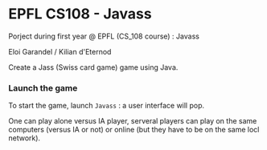 # EPFL CS108 - Javass

Porject during first year @ EPFL (CS_108 course) : Javass

Eloi Garandel / Kilian d'Eternod

Create a Jass (Swiss card game) game using Java.

### Launch the game

To start the game, launch `Javass` : a user interface will pop.

One can play alone versus IA player, serveral players can play on the same computers (versus IA or not) or online (but they have to be on the same locl network).

